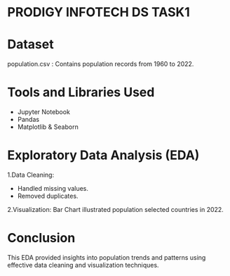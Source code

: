 # PRODIGY INFOTECH DS TASK1
# Dataset
population.csv : Contains population records from 1960 to 2022.
# Tools and Libraries Used
* Jupyter Notebook
* Pandas
* Matplotlib & Seaborn
# Exploratory Data Analysis (EDA)
1.Data Cleaning:
* Handled missing values.
* Removed duplicates.

2.Visualization:
Bar Chart illustrated population selected countries in 2022.

# Conclusion

This EDA provided insights into population trends and patterns using effective data cleaning and visualization techniques.







